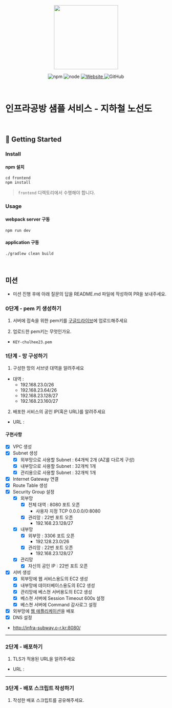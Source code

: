 <p align="center">
    <img width="200px;" src="https://raw.githubusercontent.com/woowacourse/atdd-subway-admin-frontend/master/images/main_logo.png"/>
</p>
<p align="center">
  <img alt="npm" src="https://img.shields.io/badge/npm-%3E%3D%205.5.0-blue">
  <img alt="node" src="https://img.shields.io/badge/node-%3E%3D%209.3.0-blue">
  <a href="https://edu.nextstep.camp/c/R89PYi5H" alt="nextstep atdd">
    <img alt="Website" src="https://img.shields.io/website?url=https%3A%2F%2Fedu.nextstep.camp%2Fc%2FR89PYi5H">
  </a>
  <img alt="GitHub" src="https://img.shields.io/github/license/next-step/atdd-subway-service">
</p>

<br>

# 인프라공방 샘플 서비스 - 지하철 노선도

<br>

## 🚀 Getting Started

### Install
#### npm 설치
```
cd frontend
npm install
```
> `frontend` 디렉토리에서 수행해야 합니다.

### Usage
#### webpack server 구동
```
npm run dev
```
#### application 구동
```
./gradlew clean build
```
<br>

## 미션

* 미션 진행 후에 아래 질문의 답을 README.md 파일에 작성하여 PR을 보내주세요.

### 0단계 - pem 키 생성하기

1. 서버에 접속을 위한 pem키를 [구글드라이브](https://drive.google.com/drive/folders/1dZiCUwNeH1LMglp8dyTqqsL1b2yBnzd1?usp=sharing)에 업로드해주세요

2. 업로드한 pem키는 무엇인가요.
- `KEY-chulhee23.pem`

### 1단계 - 망 구성하기
1. 구성한 망의 서브넷 대역을 알려주세요
- 대역 :
  - 192.168.23.0/26
  - 192.168.23.64/26
  - 192.168.23.128/27
  - 192.168.23.160/27

2. 배포한 서비스의 공인 IP(혹은 URL)를 알려주세요

- URL : 

#### 구현사항
- [x]  VPC 생성
- [x]  Subnet 생성
    - [x]  외부망으로 사용할 Subnet : 64개씩 2개 (AZ를 다르게 구성)
    - [x]  내부망으로 사용할 Subnet : 32개씩 1개
    - [x]  관리용으로 사용할 Subnet : 32개씩 1개
- [x]  Internet Gateway 연결
- [x]  Route Table 생성
- [x]  Security Group 설정
    - [x]  외부망
        - [x]  전체 대역 : 8080 포트 오픈
            - 사용자 지정 TCP 0.0.0.0/0:8080
        - [x]  관리망 : 22번 포트 오픈
            - 192.168.23.128/27
    - [x]  내부망
        - [x]  외부망 : 3306 포트 오픈
            - 192.128.23.0/26
        - [x]  관리망 : 22번 포트 오픈
            - 192.168.23.128/27
    - [x]  관리망
        - [x]  자신의 공인 IP : 22번 포트 오픈
- [x]  서버 생성
    - [x]  외부망에 웹 서비스용도의 EC2 생성
    - [x]  내부망에 데이터베이스용도의 EC2 생성
    - [x]  관리망에 베스쳔 서버용도의 EC2 생성
    - [x]  베스쳔 서버에 Session Timeout 600s 설정
    - [x]  베스쳔 서버에 Command 감사로그 설정

- [x]  외부망에 [웹 애플리케이션](https://github.com/next-step/infra-subway-deploy)을 배포
- [x]  DNS 설정
- http://infra-subway.o-r.kr:8080/
---

### 2단계 - 배포하기
1. TLS가 적용된 URL을 알려주세요

- URL :

---

### 3단계 - 배포 스크립트 작성하기

1. 작성한 배포 스크립트를 공유해주세요.


